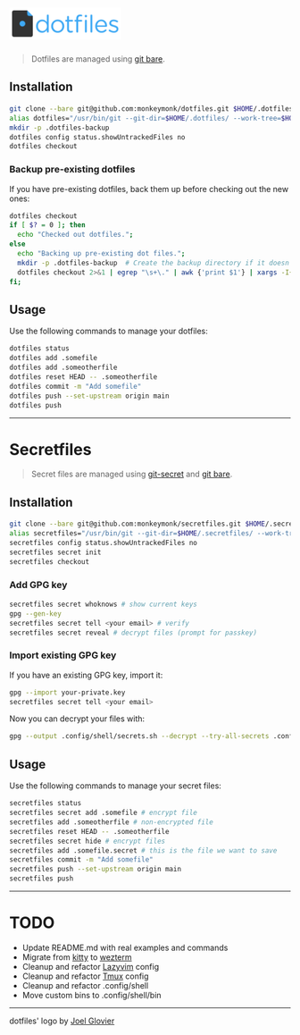 # <img src="dotfiles-logo.png" alt="Dotfiles" width="200" />

> Dotfiles are managed using [git bare](https://www.atlassian.com/git/tutorials/dotfiles).


## Installation

```bash
git clone --bare git@github.com:monkeymonk/dotfiles.git $HOME/.dotfiles
alias dotfiles="/usr/bin/git --git-dir=$HOME/.dotfiles/ --work-tree=$HOME"
mkdir -p .dotfiles-backup
dotfiles config status.showUntrackedFiles no
dotfiles checkout
```

### Backup pre-existing dotfiles

If you have pre-existing dotfiles, back them up before checking out the new ones:

```bash
dotfiles checkout
if [ $? = 0 ]; then
  echo "Checked out dotfiles.";
else
  echo "Backing up pre-existing dot files.";
  mkdir -p .dotfiles-backup  # Create the backup directory if it doesn't exist
  dotfiles checkout 2>&1 | egrep "\s+\." | awk {'print $1'} | xargs -I{} mv {} .dotfiles-backup/{}
fi;
```


## Usage

Use the following commands to manage your dotfiles:

```bash
dotfiles status
dotfiles add .somefile
dotfiles add .someotherfile
dotfiles reset HEAD -- .someotherfile
dotfiles commit -m "Add somefile"
dotfiles push --set-upstream origin main
dotfiles push
```


---


# Secretfiles

> Secret files are managed using [git-secret](https://sobolevn.me/git-secret/) and [git bare](https://www.atlassian.com/git/tutorials/dotfiles).


## Installation

```bash
git clone --bare git@github.com:monkeymonk/secretfiles.git $HOME/.secretfiles
alias secretfiles="/usr/bin/git --git-dir=$HOME/.secretfiles/ --work-tree=$HOME"
secretfiles config status.showUntrackedFiles no
secretfiles secret init
secretfiles checkout
```

### Add GPG key

```bash
secretfiles secret whoknows # show current keys
gpg --gen-key
secretfiles secret tell <your email> # verify
secretfiles secret reveal # decrypt files (prompt for passkey)
```

### Import existing GPG key

If you have an existing GPG key, import it:

```bash
gpg --import your-private.key
secretfiles secret tell <your email>
```

Now you can decrypt your files with:

```bash
gpg --output .config/shell/secrets.sh --decrypt --try-all-secrets .config/shell/secrets.sh.secret
```


## Usage

Use the following commands to manage your secret files:

```bash
secretfiles status
secretfiles secret add .somefile # encrypt file
secretfiles add .someotherfile # non-encrypted file
secretfiles reset HEAD -- .someotherfile
secretfiles secret hide # encrypt files
secretfiles add .somefile.secret # this is the file we want to save
secretfiles commit -m "Add somefile"
secretfiles push --set-upstream origin main
secretfiles push
```


---


# TODO

- Update README.md with real examples and commands
- Migrate from [kitty](https://sw.kovidgoyal.net/kitty/) to [wezterm](https://wezfurlong.org/wezterm/index.html)
- Cleanup and refactor [Lazyvim](https://www.lazyvim.org/) config
- Cleanup and refactor [Tmux](https://github.com/tmux/tmux) config
- Cleanup and refactor .config/shell
- Move custom bins to .config/shell/bin


---


dotfiles' logo by [Joel Glovier](https://github.com/jglovier/dotfiles-logo)
